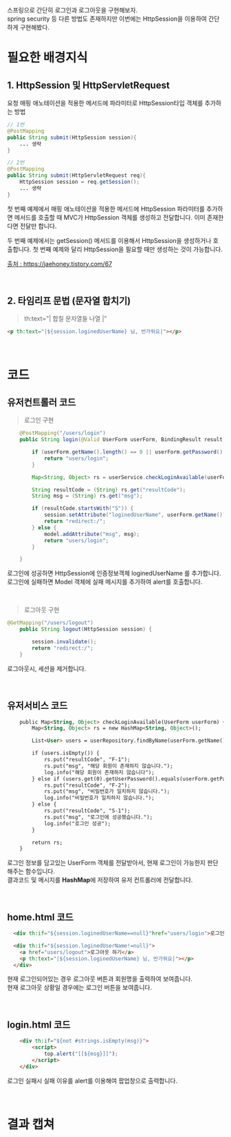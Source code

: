 스프링으로 간단히 로그인과 로그아웃을 구현해보자.   
spring security 등 다른 방법도 존재하지만 이번에는 HttpSession을 이용하여 간단하게 구현해봤다.   

# 필요한 배경지식

## 1. HttpSession 및 HttpServletRequest

요청 매핑 애노테이션을 적용한 메서드에 파라미터로 HttpSession타입 객체를 추가하는 방법

```java
// 1번
@PostMapping
public String submit(HttpSession session){
    ... 생략
}

// 2번
@PostMapping
public String submit(HttpServletRequest req){
	HttpSession session = req.getSession();
    ... 생략
}
```

첫 번째 예제에서 매핑 애노테이션을 적용한 메서드에 HttpSession 파라미터를 추가하면 메서드를 호출할 때 MVC가 HttpSession 객체를 생성하고 전달합니다. 이미 존재한다면 전달만 합니다.

두 번째 예제에서는 getSession() 메서드를 이용해서 HttpSession을 생성하거나 호출합니다. 첫 번째 예제와 달리 HttpSession을 필요할 때만 생성하는 것이 가능합니다.

[ 출처 : https://jaehoney.tistory.com/67 ]( https://jaehoney.tistory.com/67 )   

<br/>

## 2.  타임리프 문법 (문자열 합치기)

> th:text="| 합칠 문자열들 나열 |"

```html
<p th:text="|${session.loginedUserName} 님, 반가워요|"></p>
```

<br/>

# 코드

## 유저컨트롤러 코드
> 로그인 구현
```java
    @PostMapping("/users/login")
    public String login(@Valid UserForm userForm, BindingResult result, HttpSession session, HttpServletRequest request, Model model) {

        if (userForm.getName().length() == 0 || userForm.getPassword().length() == 0) {
            return "users/login";
        }

        Map<String, Object> rs = userService.checkLoginAvailable(userForm);

        String resultCode = (String) rs.get("resultCode");
        String msg = (String) rs.get("msg");

        if (resultCode.startsWith("S")) {
            session.setAttribute("loginedUserName", userForm.getName());
            return "redirect:/";
        } else {
            model.addAttribute("msg", msg);
            return "users/login";
        }

    }
```
로그인에 성공하면 HttpSession에 인증정보객체 loginedUserName 를 추가합니다.   
로그인에 실패하면 Model 객체에 실패 메시지를 추가하여 alert를 호출합니다.

<br/>

> 로그아웃 구현
```java
@GetMapping("/users/logout")
    public String logout(HttpSession session) {

        session.invalidate();
        return "redirect:/";
    }
```
로그아웃시, 세션을 제거합니다.

<br/>

## 유저서비스 코드
```html
    public Map<String, Object> checkLoginAvailable(UserForm userForm) {
        Map<String, Object> rs = new HashMap<String, Object>();

        List<User> users = userRepository.findByName(userForm.getName());

        if (users.isEmpty()) {
            rs.put("resultCode", "F-1");
            rs.put("msg", "해당 회원이 존재하지 않습니다.");
            log.info("해당 회원이 존재하지 않습니다");
        } else if (users.get(0).getUserPassword().equals(userForm.getPassword()) == false ) {
            rs.put("resultCode", "F-2");
            rs.put("msg", "비밀번호가 일치하지 않습니다.");
            log.info("비밀번호가 일치하지 않습니다.");
        } else {
            rs.put("resultCode", "S-1");
            rs.put("msg", "로그인에 성공했습니다.");
            log.info("로그인 성공");
        }

        return rs;
    }
```
로그인 정보를 담고있는 UserForm 객체를 전달받아서, 현재 로그인이 가능한지 판단해주는 함수입니다.   
결과코드 및 메시지를 **HashMap**에 저장하여 유저 컨트롤러에 전달합니다.   

<br/>

## home.html 코드
```html
  <div th:if="${session.loginedUserName==null}"href="users/login">로그인하러가기</div>

  <div th:if="${session.loginedUserName!=null}">
    <a href="users/logout">로그아웃 하기</a>
    <p th:text="|${session.loginedUserName} 님, 반가워요|"></p>
  </div>
```
현재 로그인되어있는 경우 로그아웃 버튼과 회원명을 출력하여 보여줍니다.   
현재 로그아웃 상황일 경우에는 로그인 버튼을 보여줍니다.

<br/>

## login.html 코드
```html
    <div th:if="${not #strings.isEmpty(msg)}">
        <script>
            top.alert("[[${msg}]]");
        </script>
    </div>
```
로그인 실패시 실패 이유를 alert를 이용해여 팝업창으로 출력합니다.

<br/>

# 결과 캡쳐